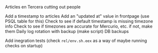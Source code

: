 Articles en Tercera cutting out people

Add a timestamp to articles
Add an "updated at" value in frontpage (use PSQL table for this)
Check to see if default timestamp is missing timezone info
Check to see if timezones are accurate for Mercurio, etc. if not, make them
Daily log rotation with backup (make script)
DB backups
 
Add inegration tests (check `rel/env.sh.eex` as a way of maybe running checks on startup)

